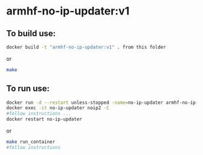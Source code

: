 # armhf-no-ip-updater:v1

## To build use: 
```sh
docker build -t "armhf-no-ip-updater:v1" . from this folder
```
or
```sh
make
```

## To run use:
```sh
docker run -d --restart unless-stopped -name=no-ip-updater armhf-no-ip-updater:v1
docker exec -it no-ip-updater noip2 -C
#follow instructions ...
docker restart no-ip-updater
```
or
```sh
make run_container
#follow instructions
```
